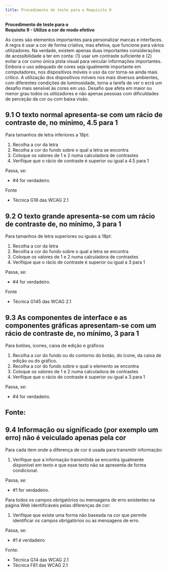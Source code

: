 ```yaml
---
title: Procedimento de teste para o Requisito 9 
---
```


**Procedimento de teste para o**<br>**Requisito 9 - Utilize a cor de modo efetivo**

As cores são elementos importantes para personalizar marcas e interfaces. A regra é usar a cor de forma criativa, mas efetiva, que funcione para vários utilizadores. Na verdade, existem apenas duas importantes considerações de acessibilidade a ter em conta: (1) usar um contraste suficiente e (2) evitar a cor como única pista visual para veicular informações importantes. Embora o uso adequado de cores seja igualmente importante em computadores, nos dispositivos móveis o uso da cor torna-se ainda mais crítico. A utilização dos dispositivos móveis nos mais diversos ambientes, com diferentes condições de luminosidade, torna a tarefa de ver o ecrã um desafio mais sensível às cores em uso. Desafio que afeta em maior ou menor grau todos os utilizadores e não apenas pessoas com dificuldades de perceção da cor ou com baixa visão.

## 9.1 O texto normal apresenta-se com um rácio de contraste de, no mínimo, 4.5 para 1

Para tamanhos de letra inferiores a 18pt:

1. Recolha a cor da letra
2. Recolha a cor do fundo sobre o qual a letra se encontra
3. Coloque os valores de 1 e 2 numa calculadora de contrastes
4. Verifique que o rácio de contraste é superior ou igual a 4.5 para 1

Passa, se:

- #4 for verdadeiro.

Fonte
- Técnica G18 das WCAG 2.1

## 9.2 O texto grande apresenta-se com um rácio de contraste de, no mínimo, 3 para 1

Para tamanhos de letra superiores ou iguais a 18pt:

1. Recolha a cor da letra
2. Recolha a cor do fundo sobre o qual a letra se encontra
3. Coloque os valores de 1 e 2 numa calculadora de contrastes
4. Verifique que o rácio de contraste é superior ou igual a 3 para 1

Passa, se:

- #4 for verdadeiro.

Fonte
- Técnica G145 das WCAG 2.1

## 9.3 As componentes de interface e as componentes gráficas apresentam-se com um rácio de contraste de, no mínimo, 3 para 1

Para botões, ícones, caixa de edição e gráficos

1. Recolha a cor do fundo ou do contorno do botão, do ícone, da caixa de edição ou do gráfico.
2. Recolha a cor do fundo sobre o qual o elemento se encontra
3. Coloque os valores de 1 e 2 numa calculadora de contrastes
4. Verifique que o rácio de contraste é superior ou igual a 3 para 1

Passa, se:

- #4 for verdadeiro.


Fonte:
- 

## 9.4 Informação ou significado (por exemplo um erro) não é veiculado apenas pela cor

Para cada item onde a diferença de cor é usada para transmitir informação:

1. Verifique que a informação transmitida se encontra igualmente disponível em texto e que esse texto não se apresenta de forma condicional.

Passa, se:

- #1 for verdadeiro.


Para todos os campos obrigatórios ou mensagens de erro existentes na página Web identificáveis pelas diferenças de cor:

1. Verifique que existe uma forma não baseada na cor que permite identificar os campos obrigatórios ou as mensagens de erro.

Passa, se:

- #1 é verdadeiro

Fonte:
- Técnica G14 das WCAG 2.1
- Técnica F81 das WCAG 2.1
